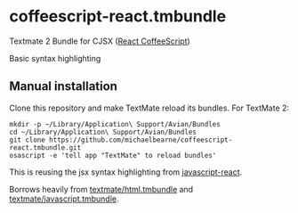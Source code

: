 coffeescript-react.tmbundle
=========================

Textmate 2 Bundle for CJSX ([React CoffeeScript](https://github.com/jsdf/coffee-react-transform))

Basic syntax highlighting

## Manual installation

Clone this repository and make TextMate reload its bundles. For TextMate 2:

    mkdir -p ~/Library/Application\ Support/Avian/Bundles
    cd ~/Library/Application\ Support/Avian/Bundles
    git clone https://github.com/michaelbearne/coffeescript-react.tmbundle.git
    osascript -e 'tell app "TextMate" to reload bundles'
    
    

This is reusing the jsx syntax highlighting from [javascript-react](https://github.com/jjeising/javascript-react.tmbundle).
  
Borrows heavily from [textmate/html.tmbundle](https://github.com/textmate/html.tmbundle) and [textmate/javascript.tmbundle](https://github.com/textmate/javascript.tmbundle).